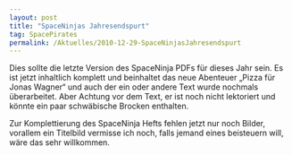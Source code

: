 ```yaml
---
layout: post
title: "SpaceNinjas Jahresendspurt"
tag: SpacePirates
permalink: /Aktuelles/2010-12-29-SpaceNinjasJahresendspurt
---
```


Dies sollte die letzte Version des SpaceNinja PDFs für dieses Jahr sein. Es ist jetzt inhaltlich komplett und beinhaltet das neue Abenteuer &bdquo;Pizza für Jonas Wagner&ldquo; und auch der ein oder andere Text wurde nochmals überarbeitet. Aber Achtung vor dem Text, er ist noch nicht lektoriert und könnte ein paar schwäbische Brocken enthalten.

Zur Komplettierung des SpaceNinja Hefts fehlen jetzt nur noch Bilder, vorallem ein Titelbild vermisse ich noch, falls jemand eines beisteuern will, wäre das sehr willkommen.


